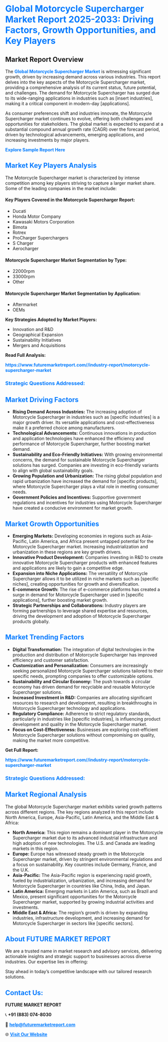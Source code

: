 <h1 style="color: #007BFF;">Global Motorcycle Supercharger Market Report 2025-2033: Driving Factors, Growth Opportunities, and Key Players</h1>

<section id="overview">
<h2>Market Report Overview</h2>
<p>The <a href="https://www.futuremarketreport.com//industry-report/motorcycle-supercharger-market" style="color: #007BFF; text-decoration: none;"><strong>Global Motorcycle Supercharger Market</strong></a> is witnessing significant growth, driven by increasing demand across various industries. This report delves into the key aspects of the Motorcycle Supercharger market, providing a comprehensive analysis of its current status, future potential, and challenges. The demand for Motorcycle Supercharger has surged due to its wide-ranging applications in industries such as [insert industries], making it a critical component in modern-day [applications].</p>
<p>As consumer preferences shift and industries innovate, the Motorcycle Supercharger market continues to evolve, offering both challenges and opportunities for stakeholders. The global market is expected to expand at a substantial compound annual growth rate (CAGR) over the forecast period, driven by technological advancements, emerging applications, and increasing investments by major players.</p>
</section>

<section id="overview">
<p><a href="https://www.futuremarketreport.com//request-sample/reportId=86508" style="color: #007BFF; text-decoration: none;"><strong>Explore Sample Report Here</strong></a></p>
</section>

<section id="key-players">
<h2 style="color: #007BFF;">Market Key Players Analysis</h2>
<p>The Motorcycle Supercharger market is characterized by intense competition among key players striving to capture a larger market share. Some of the leading companies in the market include:</p>
<h4>Key Players Covered in the Motorcycle Supercharger Report:</h4>
<ul><li>Ducati</li><li>Honda Motor Company</li><li>Kawasaki Motors Corporation</li><li>Bimota</li><li>Rotrex</li><li>ProCharger Superchargers</li><li>S Charger</li><li>Aerocharger</li></ul>
<h4>Motorcycle Supercharger Market Segmentation by Type:</h4>
<ul><li>22000rpm</li><li>33000rpm</li><li>Other</li></ul>

<h4>Motorcycle Supercharger Market Segmentation by Application:</h4>
<ul><li>Aftermarket</li><li>OEMs</li></ul>
<p><strong>Key Strategies Adopted by Market Players:</strong></p>
<ul>
<li>Innovation and R&D</li>
<li>Geographical Expansion</li>
<li>Sustainability Initiatives</li>
<li>Mergers and Acquisitions</li>
</ul>
</section>

<section>
<p><strong>Read Full Analysis: </strong></p><a href="https://www.futuremarketreport.com//industry-report/motorcycle-supercharger-market" style="color: #007BFF; text-decoration: none;"><strong>https://www.futuremarketreport.com//industry-report/motorcycle-supercharger-market</strong></a>
<h3 style="color: #007BFF;">Strategic Questions Addressed:</h3>
</section>

<section id="driving-factors">
<h2 style="color: #007BFF;">Market Driving Factors</h2>
<ul>
<li><strong>Rising Demand Across Industries:</strong> The increasing adoption of Motorcycle Supercharger in industries such as [specific industries] is a major growth driver. Its versatile applications and cost-effectiveness make it a preferred choice among manufacturers.</li>
<li><strong>Technological Advancements:</strong> Continuous innovations in production and application technologies have enhanced the efficiency and performance of Motorcycle Supercharger, further boosting market demand.</li>
<li><strong>Sustainability and Eco-Friendly Initiatives:</strong> With growing environmental concerns, the demand for sustainable Motorcycle Supercharger solutions has surged. Companies are investing in eco-friendly variants to align with global sustainability goals.</li>
<li><strong>Growing Population and Urbanization:</strong> The rising global population and rapid urbanization have increased the demand for [specific products], where Motorcycle Supercharger plays a vital role in meeting consumer needs.</li>
<li><strong>Government Policies and Incentives:</strong> Supportive government regulations and incentives for industries using Motorcycle Supercharger have created a conducive environment for market growth.</li>
</ul>
</section>

<section id="growth-opportunities">
<h2 style="color: #007BFF;">Market Growth Opportunities</h2>
<ul>
<li><strong>Emerging Markets:</strong> Developing economies in regions such as Asia-Pacific, Latin America, and Africa present untapped potential for the Motorcycle Supercharger market. Increasing industrialization and urbanization in these regions are key growth drivers.</li>
<li><strong>Innovative Product Development:</strong> Companies investing in R&D to create innovative Motorcycle Supercharger products with enhanced features and applications are likely to gain a competitive edge.</li>
<li><strong>Expansion into Niche Applications:</strong> The versatility of Motorcycle Supercharger allows it to be utilized in niche markets such as [specific niches], creating opportunities for growth and diversification.</li>
<li><strong>E-commerce Growth:</strong> The rise of e-commerce platforms has created a surge in demand for Motorcycle Supercharger used in [specific applications], further boosting market growth.</li>
<li><strong>Strategic Partnerships and Collaborations:</strong> Industry players are forming partnerships to leverage shared expertise and resources, driving the development and adoption of Motorcycle Supercharger products globally.</li>
</ul>
</section>

<section id="trending-factors">
<h2 style="color: #007BFF;">Market Trending Factors</h2>
<ul>
<li><strong>Digital Transformation:</strong> The integration of digital technologies in the production and distribution of Motorcycle Supercharger has improved efficiency and customer satisfaction.</li>
<li><strong>Customization and Personalization:</strong> Consumers are increasingly seeking personalized Motorcycle Supercharger solutions tailored to their specific needs, prompting companies to offer customizable options.</li>
<li><strong>Sustainability and Circular Economy:</strong> The push towards a circular economy has driven demand for recyclable and reusable Motorcycle Supercharger solutions.</li>
<li><strong>Increased Investment in R&D:</strong> Companies are allocating significant resources to research and development, resulting in breakthroughs in Motorcycle Supercharger technology and applications.</li>
<li><strong>Regulatory Compliance:</strong> Adherence to strict regulatory standards, particularly in industries like [specific industries], is influencing product development and quality in the Motorcycle Supercharger market.</li>
<li><strong>Focus on Cost-Effectiveness:</strong> Businesses are exploring cost-efficient Motorcycle Supercharger solutions without compromising on quality, making the market more competitive.</li>
</ul>
</section>

<section>
<p><strong>Get Full Report: </strong></p><a href="https://www.futuremarketreport.com//industry-report/motorcycle-supercharger-market" style="color: #007BFF; text-decoration: none;"><strong>https://www.futuremarketreport.com//industry-report/motorcycle-supercharger-market</strong></a>
<h3 style="color: #007BFF;">Strategic Questions Addressed:</h3>
</section>


<section id="regional-analysis">
<h2 style="color: #007BFF;">Market Regional Analysis</h2>
<p>The global Motorcycle Supercharger market exhibits varied growth patterns across different regions. The key regions analyzed in this report include North America, Europe, Asia-Pacific, Latin America, and the Middle East & Africa:</p>
<ul>
<li><strong>North America:</strong> This region remains a dominant player in the Motorcycle Supercharger market due to its advanced industrial infrastructure and high adoption of new technologies. The U.S. and Canada are leading markets in this region.</li>
<li><strong>Europe:</strong> Europe has witnessed steady growth in the Motorcycle Supercharger market, driven by stringent environmental regulations and a focus on sustainability. Key countries include Germany, France, and the U.K.</li>
<li><strong>Asia-Pacific:</strong> The Asia-Pacific region is experiencing rapid growth, fueled by industrialization, urbanization, and increasing demand for Motorcycle Supercharger in countries like China, India, and Japan.</li>
<li><strong>Latin America:</strong> Emerging markets in Latin America, such as Brazil and Mexico, present significant opportunities for the Motorcycle Supercharger market, supported by growing industrial activities and investments.</li>
<li><strong>Middle East & Africa:</strong> The region’s growth is driven by expanding industries, infrastructure development, and increasing demand for Motorcycle Supercharger in sectors like [specific sectors].</li>
</ul>
</section>

<footer>
<h2 style="color: #007BFF;">About FUTURE MARKET REPORT</h2>
<p>We are a trusted name in market research and advisory services, delivering actionable insights and strategic support to businesses across diverse industries. Our expertise lies in offering:</p>

<p>Stay ahead in today’s competitive landscape with our tailored research solutions.</p>

<h2 style="color: #007BFF;">Contact Us:</h2>
<p><strong>FUTURE MARKET REPORT</strong></p>
<p>📞 <strong>+91 (883) 074-8030</strong></p>
<p>📧 <strong><a href="mailto:help@futuremarketreport.com" style="color: #007BFF;">help@futuremarketreport.com</a></strong></p>
<p>🌐 <strong><a href="https://www.futuremarketreport.com/" style="color: #007BFF;">Visit Our Website</a></strong></p>
</footer>